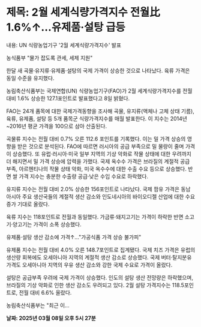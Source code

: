 # **제목: 2월 세계식량가격지수 전월比 1.6%↑…유제품·설탕 급등**

  내용: UN 식량농업기구 '2월 세계식량가격지수' 발표

농식품부 "물가 잡도록 관세, 세제 지원"

한달 새 곡물·유지류·유제품·설탕의 국제 가격이 상승한 것으로 나타났다. 육류 가격은 동일 수준을 유지했다.

농림축산식품부는 국제연합(UN) 식량농업기구(FAO)가 2월 세계식량가격지수를 전월 대비 1.6% 상승한 127.1포인트로 발표했다고 8일 밝혔다.

FAO는 24개 품목에 대한 국제가격동향을 조사해 곡물, 유지류(액체나 고체 상태 기름), 육류, 유제품, 설탕 등 5개 품목군 식량가격지수를 매월 발표한다. 이 지수는 2014년~2016년 평균 가격을 100으로 삼아 산출된다.

곡물류 지수는 전월 대비 0.7% 오른 112.6 포인트를 기록했다. 이는 밀 가격 상승의 영향을 받은 것으로 분석된다. FAO에 따르면 러시아의 공급 부족으로 밀 물량이 줄며 가격이 상승했다. 또 유럽·러시아·미국 일부 지역의 기상 악화로 작물 상태에 대한 우려까지 더 해지면서 밀 가격 상승에 압력을 가했다. 국제 옥수수 가격은 브라질의 계절적 공급 부족, 아르헨티나의 작물 상태 악화, 미국 옥수수에 대한 수출 수요 등으로 상승했다. 반면 쌀 가격 지수는 충분한 수출량 공급·낮은 수입 수요로 하락했다.

유지류 지수는 전월 대비 2.0% 상승한 156포인트로 나타났다. 국제 팜유 가격은 동남아시아 주요 생산국들의 계절적 생산 감소와 인도네시아의 바이오디젤 산업에 대한 수요 증가 기대로 올랐다.

육류 지수는 118포인트로 전월과 동일했다. 가금류·돼지고기는 가격이 하락한 반면 소고기·양고기는 가격이 소폭 상승했다.

유제품·설탕 생산 감소에 가격↑…"가공식품 가격 상승 불가피"

유제품 지수는 전월 대비 4.0% 오른 148.7포인트로 집계됐다. 국제 치즈 가격은 유럽의 생산량 회복에도 오세아니아 지역의 계절적 생산 감소로 상승했다. 국제 버터·탈지분유 가격도 오세아니아 지역의 우유 생산 감소와 강한 국제 수요로 가격이 올랐다.

설탕은 공급부족 우려에 국제 가격이 상승했다. 인도의 설탕 생산 전망량은 하락했으며, 브라질의 기상 악화로 인한 생산 감소도 우려되고 있다. 2월 설탕 가격지수는 118.5포인트로, 전월 대비 6.6% 올랐다.

농림축산식품부는 "최근 이...

  **날짜: 2025년 03월 08일 오후 5시 27분**